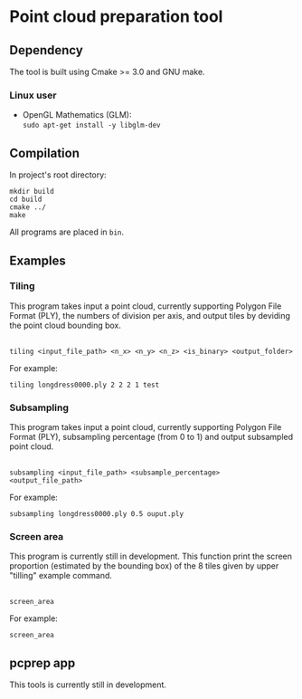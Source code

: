 # Point cloud preparation tool

## Dependency
The tool is built using Cmake >= 3.0 and GNU make. 

### Linux user
* OpenGL Mathematics (GLM):
<br/>`sudo apt-get install -y libglm-dev`<br/>

## Compilation

In project's root directory:
```shell
mkdir build
cd build
cmake ../
make
```

All programs are placed in `bin`.   

## Examples
### Tiling

This program takes input a point cloud, currently supporting Polygon File Format (PLY), the numbers of division per axis, and output tiles by deviding the point cloud bounding box.

<br/>`tiling <input_file_path> <n_x> <n_y> <n_z> <is_binary> <output_folder>`<br/>

For example:
```shell
tiling longdress0000.ply 2 2 2 1 test
```
### Subsampling

This program takes input a point cloud, currently supporting Polygon File Format (PLY), subsampling percentage (from 0 to 1) and output subsampled point cloud.

<br/>`subsampling <input_file_path> <subsample_percentage> <output_file_path>`<br/>

For example:
```shell
subsampling longdress0000.ply 0.5 ouput.ply
```

### Screen area

This program is currently still in development. This function print the screen proportion (estimated by the bounding box) of the 8 tiles given by upper "tilling" example command.

<br/>`screen_area`<br/>

For example:
```shell
screen_area
```

## pcprep app

This tools is currently still in development.